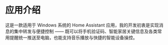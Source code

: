 # 应用介绍

这是一款适用于 Windows 系统的 Home Assistant 应用，我的开发初衷是实现消息的集中转发与便捷控制 —— 既可以将手机验证码、智能家居关键信息及各类常用提醒统一推送至电脑，也能支持音乐播放与快捷的智能设备操控。
